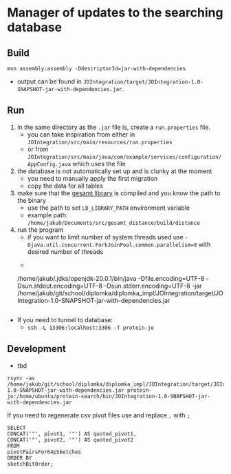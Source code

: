 # Manager of updates to the searching database

## Build

```shell
mvn assembly:assembly -DdescriptorId=jar-with-dependencies
```

+ output can be found in `JOIntegration/target/JOIntegration-1.0-SNAPSHOT-jar-with-dependencies.jar`.

## Run 

1. in the same directory as the `.jar` file is, create a `run.properties` file.
   + you can take inspiration from either in `JOIntegration/src/main/resources/run.properties`
   + or from `JOIntegration/src/main/java/com/example/services/configuration/AppConfig.java` which uses the file
2. the database is not automatically set up and is clunky at the moment
   + you need to manually apply the first migration
   + copy the data for all tables
3. make sure that the [gesamt library](https://github.com/krab1k/gesamt_distance) is compiled and you know the path to the binary
   + use the path to set `LD_LIBRARY_PATH` environment variable
   + example path: `/home/jakub/Documents/src/gesamt_distance/build/distance`
4. run the program
   + if you want to limit number of system threads used use  `-Djava.util.concurrent.ForkJoinPool.common.parallelism=8` with desired number of threads
   + ```sh
    /home/jakub/.jdks/openjdk-20.0.1/bin/java -Dfile.encoding=UTF-8 -Dsun.stdout.encoding=UTF-8 -Dsun.stderr.encoding=UTF-8 -jar /home/jakub/git/school/diplomka/diplomka_impl/JOIntegration/target/JOIntegration-1.0-SNAPSHOT-jar-with-dependencies.jar
    ```

+ If you need to tunnel to database:
  + `ssh -L 13306:localhost:3306 -T protein-jo`
## Development

+ tbd

```shell
rsync -av /home/jakub/git/school/diplomka/diplomka_impl/JOIntegration/target/JOIntegration-1.0-SNAPSHOT-jar-with-dependencies.jar protein-jo:/home/ubuntu/protein-search/bin/JOIntegration-1.0-SNAPSHOT-jar-with-dependencies.jar
```

If you need to regenerate csv pivot files use and replace `,` with `;`
```mysql
SELECT
CONCAT('"', pivot1, '"') AS quoted_pivot1,
CONCAT('"', pivot2, '"') AS quoted_pivot2
FROM
pivotPairsFor64pSketches
ORDER BY
sketchBitOrder;
```